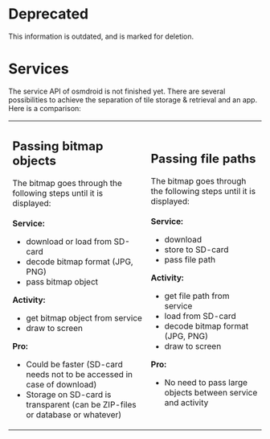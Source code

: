 # Deprecated #

This information is outdated, and is marked for deletion.

# Services #

The service API of osmdroid is not finished yet. There are several possibilities to achieve the separation of tile storage & retrieval and an app. Here is a comparison:

<table cellspacing='20'><tr><td>
<h2>Passing bitmap objects</h2>

The bitmap goes through the following steps until it is displayed:<br>
<br>
<b>Service:</b>
<ul><li>download or load from SD-card<br>
</li><li>decode bitmap format (JPG, PNG)<br>
</li><li>pass bitmap object</li></ul>

<b>Activity:</b>
<ul><li>get bitmap object from service<br>
</li><li>draw to screen</li></ul>

<b>Pro:</b>
<ul><li>Could be faster (SD-card needs not to be accessed in case of download)<br>
</li><li>Storage on SD-card is transparent (can be ZIP-files or database or whatever)</li></ul>

</td><td>
<h2>Passing file paths</h2>

The bitmap goes through the following steps until it is displayed:<br>
<br>
<b>Service:</b>
<ul><li>download<br>
</li><li>store to SD-card<br>
</li><li>pass file path</li></ul>

<b>Activity:</b>
<ul><li>get file path from service<br>
</li><li>load from SD-card<br>
</li><li>decode bitmap format (JPG, PNG)<br>
</li><li>draw to screen</li></ul>

<b>Pro:</b>
<ul><li>No need to pass large objects between service and activity<br>
</td></tr></table>